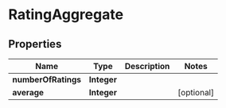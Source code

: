 
# RatingAggregate

## Properties
Name | Type | Description | Notes
------------ | ------------- | ------------- | -------------
**numberOfRatings** | **Integer** |  | 
**average** | **Integer** |  |  [optional]



